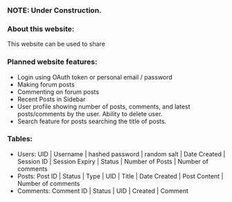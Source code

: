### NOTE: Under Construction.

### About this website:

This website can be used to share

### Planned website features:

* Login using OAuth token or personal email / password
* Making forum posts
* Commenting on forum posts
* Recent Posts in Sidebar
* User profile showing number of posts, comments, and latest posts/comments by the user. Ability to delete user.
* Search feature for posts searching the title of posts.

### Tables:

* Users: UID | Username | hashed password | random salt | Date Created | Session ID | Session Expiry | Status | Number of Posts | Number of comments
* Posts: Post ID | Status | Type | UID | Title | Date Created | Post Content | Number of comments
* Comments: Comment ID | Status | UID | Created | Comment
